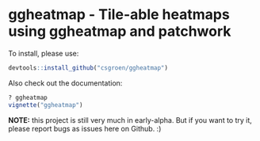 # ggheatmap - Tile-able heatmaps using ggheatmap and patchwork

To install, please use:
```r
devtools::install_github("csgroen/ggheatmap")
```
Also check out the documentation:
```r
? ggheatmap
vignette("ggheatmap")
```

**NOTE:** this project is still very much in early-alpha. But if you want to try it, please report bugs as issues here on Github. :)
